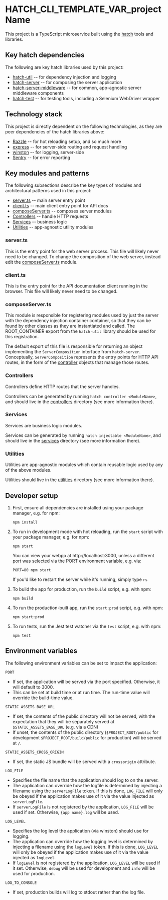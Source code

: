 # HATCH_CLI_TEMPLATE_VAR_projectName
This project is a TypeScript microservice built 
using the [hatch](https://github.com/@launchtray/hatch) tools and libraries.

## Key hatch dependencies
The following are key hatch libraries used by this project:
* [hatch-util](https://github.com/launchtray/hatch/tree/master/libraries/hatch-util) -- for dependency injection and 
  logging
* [hatch-server](https://github.com/launchtray/hatch/tree/master/libraries/hatch-server) -- for composing the server application
* [hatch-server-middleware](https://github.com/launchtray/hatch/tree/master/libraries/hatch-server-middleware) -- for 
  common, app-agnostic server middleware components
* [hatch-test](https://github.com/launchtray/hatch/tree/master/libraries/hatch-test) -- for testing tools, including a 
  Selenium WebDriver wrapper

## Technology stack
This project is directly dependent on the following technologies, as they are peer dependencies of the hatch libraries 
above:
* [Razzle](https://github.com/jaredpalmer/razzle) -- for hot reloading setup, and so much more
* [express](https://expressjs.com) -- for server-side routing and request handling
* [winston](https://github.com/winstonjs/winston) -- for logging, server-side
* [Sentry](https://sentry.io) -- for error reporting

## Key modules and patterns
The following subsections describe the key types of modules and architectural patterns used in this project:
* [server.ts](#serverts) -- main server entry point
* [client.ts](#clientts) -- main client entry point for API docs
* [composeServer.ts](#composeserverts) -- composes server modules
* [Controllers](#Controllers) -- handle HTTP requests
* [Services](#Services) -- business logic
* [Utilities](#Utilities) -- app-agnostic utility modules

### server.ts
This is the entry point for the web server process. This file will likely never need to be changed. To change the
composition of the web server, instead edit the [composeServer.ts](#composeserverts) module.

### client.ts
This is the entry point for the API documentation client running in the browser. This file will likely never need to be 
changed. 

### composeServer.ts
This module is responsible for registering modules used by just the server with the dependency injection container
container, so that they can be found by other classes as they are instantiated and called. The ROOT_CONTAINER export
from the `hatch-util` library should be used for this registration. 

The default export of this file is responsible for returning an object implementing the `ServerComposition` interface
from `hatch-server`. Conceptually, `ServerComposition` represents the entry points for HTTP API routes, in the 
form of the [controller](#Controllers) objects that manage those routes. 

### Controllers
Controllers define HTTP routes that the server handles.

Controllers can be generated by running `hatch controller <ModuleName>`, and should live in the 
[controllers](src/controllers) directory (see more information there).

### Services
Services are business logic modules.

Services can be generated by running `hatch injectable <ModuleName>`, and should live in the [services](src/services) 
directory (see more information there).
 
### Utilities
Utilities are app-agnostic modules which contain reusable logic used by any of the above modules.

Utilities should live in the [utilities](src/utilities) directory (see more information there).

## Developer setup
1. First, ensure all dependencies are installed using your package manager, e.g. for npm:

    ```
    npm install
    ```
1. To run in development mode with hot reloading, run the `start` script with your package manager, e.g. for npm:

    ```
    npm start
    ```
    You can view your webpp at http://localhost:3000, unless a different port was selected via the PORT environment 
    variable, e.g. via:

    ```
    PORT=80 npm start
    ```
    If you'd like to restart the server while it's running, simply type `rs`
1. To build the app for production, run the `build` script, e.g. with npm:

    ```
    npm build
    ```
1. To run the production-built app, run the `start:prod` script, e.g. with npm:

    ```
    npm start:prod
    ```
1. To run tests, run the Jest test watcher via the `test` script, e.g. with npm:

    ```
    npm test
    ```
   
## Environment variables
The following environment variables can be set to impact the application:

`PORT`
- If set, the application will be served via the port specified. Otherwise, it will default to 3000.
- This can be set at build time or at run time. The run-time value will override the build-time value.

`STATIC_ASSETS_BASE_URL`
- If set, the contents of the public directory will not be served, with the expectation that they will be separately served at `$STATIC_ASSETS_BASE_URL` (e.g. via a CDN)
- If unset, the contents of the public directory (`$PROJECT_ROOT/public` for development `$PROJECT_ROOT/build/public` for production) will be served at `/`.

`STATIC_ASSETS_CROSS_ORIGIN`
- If set, the static JS bundle will be served with a `crossorigin` attribute.

`LOG_FILE`
- Specifies the file name that the application should log to on the server.
- The application can override how the logfile is determined by injecting a filename using the `serverLogFile` token. If this is done, `LOG_FILE` will only be obeyed if the application makes use of it via the value injected as `serverLogFile`.
- If `serverLogFile` is not registered by the application, `LOG_FILE` will be used if set. Otherwise, `{app name}.log` will be used.

`LOG_LEVEL`
- Specifies the log level the application (via winston) should use for logging.
- The application can override how the logging level is determined by injecting a filename using the `logLevel` token. If this is done, `LOG_LEVEL` will only be obeyed if the application makes use of it via the value injected as `logLevel`.
- If `logLevel` is not registered by the application, `LOG_LEVEL` will be used if it set. Otherwise, `debug` will be used for development and `info` will be used for production.

`LOG_TO_CONSOLE`
- If set, production builds will log to stdout rather than the log file. 
